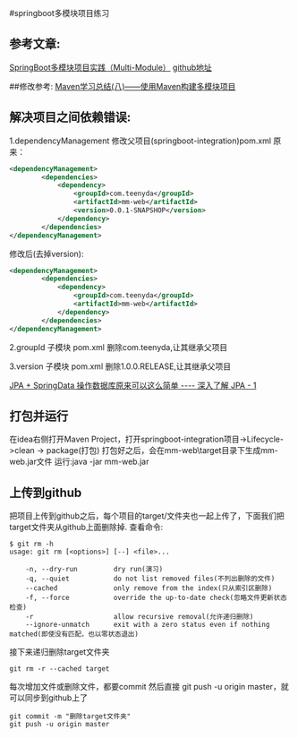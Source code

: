 #springboot多模块项目练习

## 参考文章:
[SpringBoot多模块项目实践（Multi-Module）](https://segmentfault.com/a/1190000011367492?utm_source=tag-newest#articleHeader11)
[github地址](https://github.com/yizhiwazi/springboot-socks/tree/master/springboot-integration)

##修改参考:
[Maven学习总结(八)——使用Maven构建多模块项目](https://www.cnblogs.com/xdp-gacl/p/4242221.html)

## 解决项目之间依赖错误:
1.dependencyManagement
修改父项目(springboot-integration)pom.xml
原来：
```xml
<dependencyManagement>
		<dependencies>
			<dependency>
				<groupId>com.teenyda</groupId>
				<artifactId>mm-web</artifactId>
				<version>0.0.1-SNAPSHOP</version>
			</dependency>
		</dependencies>
</dependencyManagement>
```

修改后(去掉version):
```xml
<dependencyManagement>
		<dependencies>
			<dependency>
				<groupId>com.teenyda</groupId>
				<artifactId>mm-web</artifactId>
			</dependency>
		</dependencies>
</dependencyManagement>
```

2.groupId
子模块 pom.xml 删除<groupId>com.teenyda</groupId>,让其继承父项目

3.version
子模块 pom.xml 删除<version>1.0.0.RELEASE</version>,让其继承父项目


[JPA + SpringData 操作数据库原来可以这么简单 ---- 深入了解 JPA - 1](https://www.cnblogs.com/crawl/p/7703679.html)


## 打包并运行
在idea右侧打开Maven Project，打开springboot-integration项目->Lifecycle->clean -> package(打包)
打包好之后，会在mm-web\target目录下生成mm-web.jar文件
运行:java -jar mm-web.jar

## 上传到github
把项目上传到github之后，每个项目的target/文件夹也一起上传了，下面我们把target文件夹从github上面删除掉.
查看命令:
```text
$ git rm -h
usage: git rm [<options>] [--] <file>...

    -n, --dry-run         dry run(演习)
    -q, --quiet           do not list removed files(不列出删除的文件)
    --cached              only remove from the index(只从索引区删除)
    -f, --force           override the up-to-date check(忽略文件更新状态检查)
    -r                    allow recursive removal(允许递归删除)
    --ignore-unmatch      exit with a zero status even if nothing matched(即使没有匹配，也以零状态退出)

```

接下来递归删除target文件夹
```text
git rm -r --cached target
```

每次增加文件或删除文件，都要commit 然后直接 git push -u origin master，就可以同步到github上了
```text
git commit -m "删除target文件夹"
git push -u origin master
```

